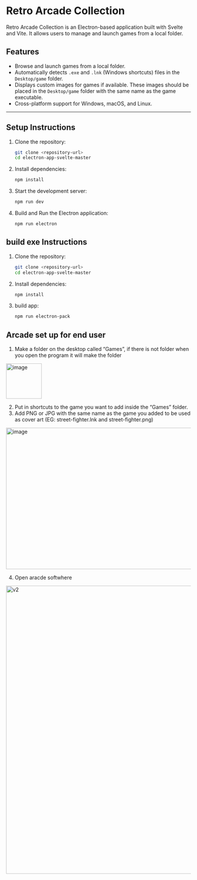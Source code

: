 # Retro Arcade Collection

Retro Arcade Collection is an Electron-based application built with Svelte and Vite. It allows users to manage and launch games from a local folder.

## Features

- Browse and launch games from a local folder.
- Automatically detects `.exe` and `.lnk` (Windows shortcuts) files in the `Desktop/game` folder.
- Displays custom images for games if available. These images should be placed in the `Desktop/game` folder with the same name as the game executable.
- Cross-platform support for Windows, macOS, and Linux.

---


## Setup Instructions

1. Clone the repository:
   ```bash
   git clone <repository-url>
   cd electron-app-svelte-master
   ```
2. Install dependencies:
   ```bash
   npm install
   ```
3. Start the development server:
   ```bash
   npm run dev
   ```
4. Build and Run the Electron application:
   ```bash
   npm run electron
   ```


## build exe Instructions

1. Clone the repository:
   ```bash
   git clone <repository-url>
   cd electron-app-svelte-master
   ```
2. Install dependencies:
   ```bash
   npm install
   ```

3. build app:
   ```bash
   npm run electron-pack
   ```

## Arcade set up for end user
1)	Make a folder on the desktop called “Games”, if there is not folder when you open the program it will make the folder
   <img width="97" height="96" alt="image" src="https://github.com/user-attachments/assets/bf456543-ed0b-470e-a43c-3b17f6d86a3c" />
   
2)	Put in shortcuts to the game you want to add inside the “Games” folder. 
3)	Add PNG or JPG with the same name as the game you added to be used as cover art (EG: street-fighter.lnk and street-fighter.png)
   <img width="855" height="385" alt="image" src="https://github.com/user-attachments/assets/acc2235c-2460-4f7d-814b-db964914fa90" />

4)	Open aracde softwhere 
<img width="1197" height="784" alt="v2" src="https://github.com/user-attachments/assets/19b1c37d-b974-4d31-ada6-a8bf61238c39" />


